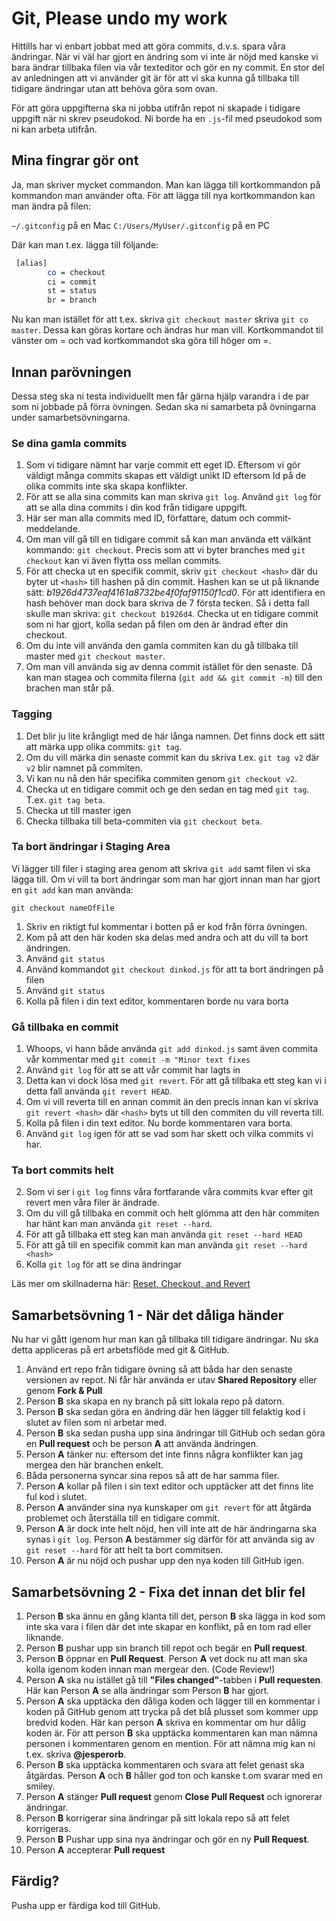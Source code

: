# Git, Please undo my work

Hittills har vi enbart jobbat med att göra commits, d.v.s. spara våra ändringar. När vi väl har gjort en ändring som vi inte är nöjd med kanske vi bara ändrar tillbaka filen via vår texteditor och gör en ny commit. En stor del av anledningen att vi använder git är för att vi ska kunna gå tillbaka till tidigare ändringar utan att behöva göra som ovan.

För att göra uppgifterna ska ni jobba utifrån repot ni skapade i tidigare uppgift när ni skrev pseudokod. Ni borde ha en `.js`-fil med pseudokod som ni kan arbeta utifrån.

## Mina fingrar gör ont

Ja, man skriver mycket commandon. Man kan lägga till kortkommandon på kommandon man använder ofta. För att lägga till nya kortkommandon kan man ändra på filen:

`~/.gitconfig` på en Mac
`C:/Users/MyUser/.gitconfig` på en PC

Där kan man t.ex. lägga till följande:

```bash
 [alias]
        co = checkout
        ci = commit
        st = status
        br = branch
```

Nu kan man istället för att t.ex. skriva `git checkout master` skriva `git co master`. Dessa kan göras kortare och ändras hur man vill. Kortkommandot til vänster om = och vad kortkommandot ska göra till höger om =.

## Innan parövningen

Dessa steg ska ni testa individuellt men får gärna hjälp varandra i de par som ni jobbade på förra övningen. Sedan ska ni samarbeta på övningarna under samarbetsövningarna.

### Se dina gamla commits

1. Som vi tidigare nämnt har varje commit ett eget ID. Eftersom vi gör väldigt många commits skapas ett väldigt unikt ID eftersom Id på de olika commits inte ska skapa konflikter.
2. För att se alla sina commits kan man skriva `git log`. Använd `git log` för att se alla dina commits i din kod från tidigare uppgift.
3. Här ser man alla commits med ID, författare, datum och commit-meddelande.
4. Om man vill gå till en tidigare commit så kan man använda ett välkänt kommando: `git checkout`. Precis som att vi byter branches med `git checkout` kan vi även flytta oss mellan commits.
5. För att checka ut en specifik commit, skriv `git checkout <hash>` där du byter ut `<hash>` till hashen på din commit. Hashen kan se ut på liknande sätt: _b1926d4737eaf4161a8732be4f0faf91150f1cd0_. För att identifiera en hash behöver man dock bara skriva de 7 första tecken. Så i detta fall skulle man skriva: `git checkout b1926d4`. Checka ut en tidigare commit som ni har gjort, kolla sedan på filen om den är ändrad efter din checkout.
6. Om du inte vill använda den gamla commiten kan du gå tillbaka till master med `git checkout master`.
7. Om man vill använda sig av denna commit istället för den senaste. Då kan man stagea och commita filerna (`git add && git commit -m`) till den brachen man står på.

### Tagging

1. Det blir ju lite krångligt med de här långa namnen. Det finns dock ett sätt att märka upp olika commits: `git tag`.
2. Om du vill märka din senaste commit kan du skriva t.ex. `git tag v2` där `v2` blir namnet på commiten.
3. Vi kan nu nå den här specifika commiten genom `git checkout v2`.
4. Checka ut en tidigare commit och ge den sedan en tag med `git tag`. T.ex. `git tag beta`.
5. Checka ut till master igen
6. Checka tillbaka till beta-commiten via `git checkout beta`.

### Ta bort ändringar i Staging Area

Vi lägger till filer i staging area genom att skriva `git add` samt filen vi ska lägga till. Om vi vill ta bort ändringar som man har gjort innan man har gjort en `git add` kan man använda:

`git checkout nameOfFile`

1. Skriv en riktigt ful kommentar i botten på er kod från förra övningen.
3. Kom på att den här koden ska delas med andra och att du vill ta bort ändringen.
4. Använd `git status`
5. Använd kommandot `git checkout dinkod.js` för att ta bort ändringen på filen
6. Använd `git status`
7. Kolla på filen i din text editor, kommentaren borde nu vara borta

### Gå tillbaka en commit

1. Whoops, vi hann både använda `git add dinkod.js` samt även commita vår kommentar med `git commit -m "Minor text fixes`
2. Använd `git log` för att se att vår commit har lagts in
3. Detta kan vi dock lösa med `git revert`. För att gå tillbaka ett steg kan vi i detta fall använda `git revert HEAD`.
4. Om vi vill reverta till en annan commit än den precis innan kan vi skriva `git revert <hash>` där `<hash>` byts ut till den commiten du vill reverta till.
4. Kolla på filen i din text editor. Nu borde kommentaren vara borta.
5. Använd `git log` igen för att se vad som har skett och vilka commits vi har.

### Ta bort commits helt

2. Som vi ser i `git log` finns våra fortfarande våra commits kvar efter git revert men våra filer är ändrade.
1. Om du vill gå tillbaka en commit och helt glömma att den här commiten har hänt kan man använda `git reset --hard`.
2. För att gå tillbaka ett steg kan man använda `git reset --hard HEAD`
3. För att gå till en specifik commit kan man använda `git reset --hard <hash>`
4. Kolla `git log` för att se dina ändringar

Läs mer om skillnaderna här: [Reset, Checkout, and Revert](https://www.atlassian.com/git/tutorials/resetting-checking-out-and-reverting/)


## Samarbetsövning 1 - När det dåliga händer

Nu har vi gått igenom hur man kan gå tillbaka till tidigare ändringar. Nu ska detta appliceras på ert arbetsflöde med git & GitHub.

1. Använd ert repo från tidigare övning så att båda har den senaste versionen av repot. Ni får här använda er utav __Shared Repository__ eller genom __Fork & Pull__
2. Person __B__ ska skapa en ny branch på sitt lokala repo på datorn.
3. Person __B__ ska sedan göra en ändring där hen lägger till felaktig kod i slutet av filen som ni arbetar med.
4. Person __B__ ska sedan pusha upp sina ändringar till GitHub och sedan göra en __Pull request__ och be person __A__ att använda ändringen.
5. Person __A__ tänker nu: eftersom det inte finns några konflikter kan jag mergea den här branchen enkelt.
6. Båda personerna syncar sina repos så att de har samma filer.
7. Person __A__ kollar på filen i sin text editor och upptäcker att det finns lite ful kod i slutet.
8. Person __A__ använder sina nya kunskaper om `git revert` för att åtgärda problemet och återställa till en tidigare commit.
9. Person __A__ är dock inte helt nöjd, hen vill inte att de här ändringarna ska synas i `git log`. Person __A__ bestämmer sig därför för att använda sig av `git reset --hard` för att helt ta bort commitsen.
10. Person __A__ är nu nöjd och pushar upp den nya koden till GitHub igen.

## Samarbetsövning 2 - Fixa det innan det blir fel

1. Person __B__ ska ännu en gång klanta till det, person __B__ ska lägga in kod som inte ska vara i filen där det inte skapar en konflikt, på en tom rad eller liknande.
2. Person __B__ pushar upp sin branch till repot och begär en __Pull request__.
3. Person __B__ öppnar en __Pull Request__. Person __A__ vet dock nu att man ska kolla igenom koden innan man mergear den. (Code Review!)
4. Person __A__ ska nu istället gå till __"Files changed"__-tabben i __Pull requesten__. Här kan Person __A__ se alla ändringar som Person __B__ har gjort.
5. Person __A__ ska upptäcka den dåliga koden och lägger till en kommentar i koden på GitHub genom att trycka på det blå plusset som kommer upp bredvid koden. Här kan person __A__ skriva en kommentar om hur dålig koden är. För att person __B__ ska upptäcka kommentaren kan man nämna personen i kommentaren genom en mention. För att nämna mig kan ni t.ex. skriva __@jesperorb__.
6. Person __B__ ska upptäcka kommentaren och svara att felet genast ska åtgärdas. Person __A__ och __B__ håller god ton och kanske t.om svarar med en smiley. 
7. Person __A__ stänger __Pull request__ genom __Close Pull Request__ och ignorerar ändringar. 
8. Person __B__ korrigerar sina ändringar på sitt lokala repo så att felet korrigeras.
9. Person __B__ Pushar upp sina nya ändringar och gör en ny __Pull Request__. 
10. Person __A__ accepterar __Pull request__

## Färdig?

Pusha upp er färdiga kod till GitHub. 








